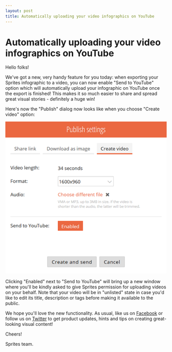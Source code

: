 ```yaml
---
layout: post
title: Automatically uploading your video infographics on YouTube
---
```


# Automatically uploading your video infographics on YouTube

Hello folks!

We've got a new, very handy feature for you today: when exporting your Sprites infographic to a video, you can now enable "Send to YouTube" option which will automatically upload your infographic on YouTube once the export is finished! This makes it so much easier to share and spread great visual stories - definitely a huge win!

Here's now the "Publish" dialog now looks like when you choose "Create video" option:

![YouTube publish](/assets/img/posts/youtube-upload.png "YouTube publish")

Clicking "Enabled" next to "Send to YouTube" will bring up a new window where you'll be kindly asked to give Sprites permission for uploading videos on your behalf. Note that your video will be in "unlisted" state in case you'd like to edit its title, description or tags before making it available to the public.

We hope you'll love the new functionality. As usual, like us on [Facebook](https://facebook.com/spritesapp) or follow us on [Twitter](https://twitter.com/spritesapp) to get product updates, hints and tips on creating great-looking visual content!

Cheers!

Sprites team.
